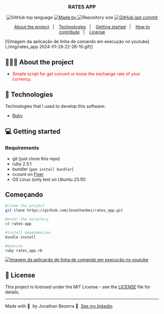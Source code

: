 <h3 align="center">
  RATES APP
</h3>

<p align="center">
  <img alt="GitHub top language" src="https://img.shields.io/github/languages/top/Jonathanbez/rates_app?color=%23FF0000">

 <a href="https://www.linkedin.com/in/jonathan-bezerra-b483b6148/">
  <img alt="Made by" src="https://img.shields.io/badge/Made%20by%20_-%20Jonathanbez---?link=https%3A%2F%2Fwww.linkedin.com%2Fin%2Fjonathan-bezerra-b483b6148%2F">
 </a>
  <img alt="Repository size" src="https://img.shields.io/github/repo-size/Jonathanbez/rates_app">
  
  <a href="https://github.com/Jonathanbez/rates_app">
    <img alt="GitHub last commit" src="https://img.shields.io/github/last-commit/Jonathanbez/rates_app">
  </a>
  
  
<p align="center">
  <a href="#-about-the-project">About the project</a>&nbsp;&nbsp;&nbsp;|&nbsp;&nbsp;&nbsp;
  <a href="#-technologies">Technologies</a>&nbsp;&nbsp;&nbsp;|&nbsp;&nbsp;&nbsp;
  <a href="#-getting-started">Getting started</a>&nbsp;&nbsp;&nbsp;|&nbsp;&nbsp;&nbsp;
  <a href="#-how-to-contribute">How to contribute</a>&nbsp;&nbsp;&nbsp;|&nbsp;&nbsp;&nbsp;
  <a href="#-license">License</a>
</p>

[![Imagem da aplicação de linha de comando em execução no youtube](./img/rates_app 2024-01-28 22-26-10.gif)]

## 👨🏻‍💻 About the project

- <p style="color: red;">Simple script for get convert or know the exchange rate of your currency.</p>

## 🚀 Technologies

Technologies that I used to develop this software:

- [Ruby](https://ruby-doc.org/)

## 💻 Getting started

### Requirements

- git (just clone this repo)
- ruby 2.5.1
- bundler (`gem install bundler`)
- ccount on [Fixer](https://fixer.io/#pricing_plan)
- OS Linux (only test on Ubuntu 23.10)

## Começando
```bash
#clone the project
git clone https://github.com/Jonathanbez/rates_app.git

#enter the directory
cd rates-app

#install dependencies
bundle install

#execute 
ruby rates_app.rb
```

[![Imagem da aplicação de linha de comando em execução no youtube](./img/projeto-ruby-puro.gif)](https://www.youtube.com/watch?v=405zS5PAL3U)

## 📝 License

This project is licensed under the MIT License - see the [LICENSE](LICENSE) file for details.

---

Made with 💜 &nbsp;by Jonathan Bezerra 👋 &nbsp;[See my linkedin](https://www.linkedin.com/in/jonathan-bezerra-b483b6148/)
